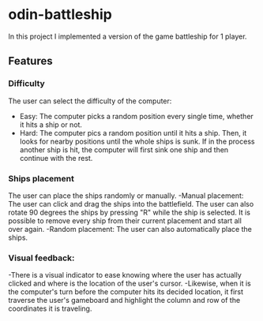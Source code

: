 # odin-battleship
In this project I implemented a version of the game battleship for 1 player.

## Features
### Difficulty
The user can select the difficulty of the computer:
- Easy: The computer picks a random position every single time, whether it hits a ship or not.
- Hard: The computer pics a random position until it hits a ship. Then, it looks for nearby positions until the whole ships is sunk. If in the process another ship is hit, the computer will first sink one ship and then continue with the rest.
### Ships placement
The user can place the ships randomly or manually.
-Manual placement: The user can click and drag the ships into the battlefield. The user can also rotate 90 degrees the ships by pressing "R" while the ship is selected. It is possible to remove every ship from their current placement and start all over again.
-Random placement: The user can also automatically place the ships.
### Visual feedback:
-There is a visual indicator to ease knowing where the user has actually clicked and where is the location of the user's cursor.
-Likewise, when it is the computer's turn before the computer hits its decided location, it first traverse the user's gameboard and highlight the column and row of the coordinates it is traveling.
